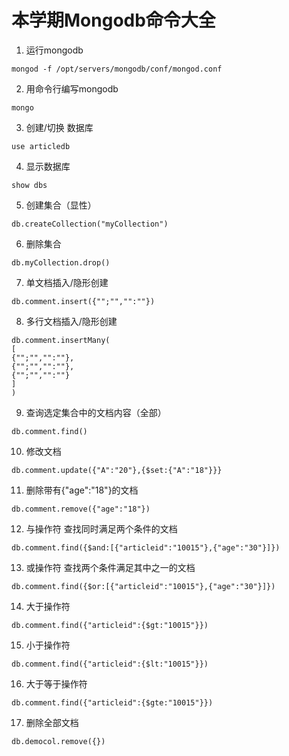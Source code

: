 # 本学期Mongodb命令大全



1. 运行mongodb

```
mongod -f /opt/servers/mongodb/conf/mongod.conf
```

2. 用命令行编写mongodb

```
mongo
```

3. 创建/切换 数据库

```
use articledb
```

4. 显示数据库

```
show dbs
```

5. 创建集合（显性）

```
db.createCollection("myCollection")
```

6. 删除集合

```
db.myCollection.drop()
```

7. 单文档插入/隐形创建

```
db.comment.insert({"";"","":""})
```

8. 多行文档插入/隐形创建

```
db.comment.insertMany(
[
{"";"","":""},
{"";"","":""},
{"";"","":""}
]
)
```

9. 查询选定集合中的文档内容（全部）

```
db.comment.find()
```

10. 修改文档

```
db.comment.update({"A":"20"},{$set:{"A":"18"}}}
```

11. 删除带有{"age":"18"}的文档

```
db.comment.remove({"age":"18"})
```

12. 与操作符	查找同时满足两个条件的文档

```
db.comment.find({$and:[{"articleid":"10015"},{"age":"30"}]})
```

13. 或操作符	查找两个条件满足其中之一的文档

```
db.comment.find({$or:[{"articleid":"10015"},{"age":"30"}]})
```

14. 大于操作符

```
db.comment.find({"articleid":{$gt:"10015"}})
```

15. 小于操作符

```
db.comment.find({"articleid":{$lt:"10015"}})
```

16. 大于等于操作符

```
db.comment.find({"articleid":{$gte:"10015"}})
```

17. 删除全部文档

```
db.democol.remove({})
```

